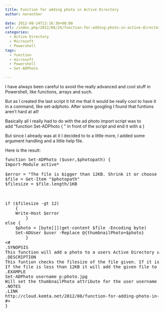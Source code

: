 ```yaml
---
title: Function for adding photo in Active Directory
author: nerenther
 
date: 2012-08-24T13:16:30+00:00
url: /index.php/2012/08/24/function-for-adding-photo-in-active-directory/
categories:
  - Active Directory
  - Microsoft
  - Powershell
tags:
  - function
  - microsoft
  - Powershell
  - Set-ADPhoto

---
```

I have always been careful to avoid the really advanced and cool stuff in Powershell, like functions, arrays and such.

But as I created the last script it hit me that it would be really cool to have it in a command, like set-adphoto. After some googling I found that funtions aren&#8217;t hard at all!

Basically all I really had to do with the ad photo import script was to add &#8220;function Set-ADPhoto { &#8221; in front of the script and end it with a }

But since I already was at it I decided to to a little more, I added some argument handling and a little help file.

Here is the result:

<pre lang="powershell">function Set-ADPhoto ($user,$photopath) {
Import-Module active*

$error = "The file is bigger than 12KB. Shrink it or choose another file"
$file = Get-Item "$photopath"
$filesize = $file.length/1KB



if ($filesize -gt 12)
    {
    Write-Host $error
        }
else {
    $photo = [byte[]](get-content $file -Encoding byte)
    Set-ADUser $user -Replace @{thumbnailPhoto=$photo}
        }
&lt;#
.SYNOPSIS
This function will add a photo to a users Active Directory user object. It also verifies that the file is less than 12KB
.DESCRIPTION
This funtion checks the filesize of the file given. If it is too big it will output an error message.
If the file is less than 12KB it will add the given file to the given users thumbnailPhoto attribute in Active Directory
.EXAMPLE
Set-ADPhoto username p:photo.jpg
Will set the thumbnailPhoto attribute for the user username to the content of p:photo.jpg
.NOTES
.LINK
http://cloud.kemta.net/2012/08/function-for-adding-photo-in-active-directory
#>
}
</pre>

&nbsp;